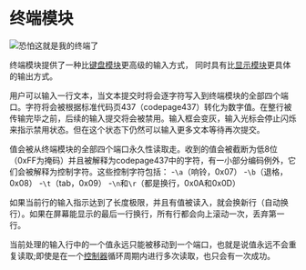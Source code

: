 # 终端模块
![恐怕这就是我的终端了](item:tis3d:terminal_module)

终端模块提供了一种比[键盘模块](keypad_module.md)更高级的输入方式， 同时具有比[显示模块](display_module.md)更具体的输出方式。

用户可以输入一行文本，当文本提交时将会逐字符写入到终端模块的全部四个端口。字符将会被根据标准代码页437（codepage437）转化为数字值。在整行被传输完毕之前，后续的输入提交将会被禁用。输入框会变灰，输入光标会停止闪烁来指示禁用状态。但在这个状态下仍然可以输入更多文本等待再次提交。

值会被从终端模块的全部四个端口永久性读取走。收到的值会被截断为低8位（0xFF为掩码）并且被解释为codepage437中的字符，有一小部分编码例外，它们会被解释为控制字符。这些控制字符包括：
-`\a`（响铃，0x07）
-`\b`（退格，0x08）
-`\t`（tab，0x09）
-`\n`和`\r`（都是换行，0x0A和0x0D）

如果当前行的输入指示达到了长度极限，并且有值被读入，就会换新行（自动换行）。如果在屏幕能显示的最后一行换行，所有行都会向上滚动一次，丢弃第一行。

当前处理的输入行中的一个值永远只能被移动到一个端口，也就是说值永远不会重复读取;即使是在一个[控制器](../block/controller.md)循环周期内进行多次读取，也只会有一次成功。

